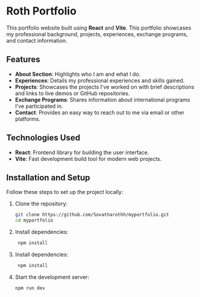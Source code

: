 # Roth Portfolio  

This portfolio website built using **React** and **Vite**. This portfolio showcases my professional background, projects, experiences, exchange programs, and contact information.  

## Features  
- **About Section**: Highlights who I am and what I do.  
- **Experiences**: Details my professional experiences and skills gained.  
- **Projects**: Showcases the projects I've worked on with brief descriptions and links to live demos or GitHub repositories.  
- **Exchange Programs**: Shares information about international programs I've participated in.  
- **Contact**: Provides an easy way to reach out to me via email or other platforms.  

## Technologies Used  
- **React**: Frontend library for building the user interface.  
- **Vite**: Fast development build tool for modern web projects.   

## Installation and Setup  
Follow these steps to set up the project locally:  

1. Clone the repository:  
   ```bash
   git clone https://github.com/Sovatharothh/myportfolio.git
   cd myportfolio
    ```


2. Install dependencies:

   ```bash
    npm install
   ```

3. Install dependencies:

   ```bash
    npm install
   ```

4. Start the development server:
   ```bash
   npm run dev
   ```


